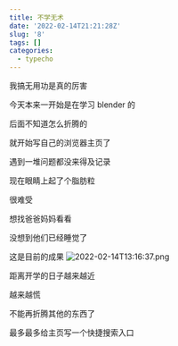 ```yaml
---
title: 不学无术
date: '2022-02-14T21:21:28Z'
slug: '8'
tags: []
categories:
  - typecho
---
```

我搞无用功是真的厉害

今天本来一开始是在学习 blender 的

后面不知道怎么折腾的

就开始写自己的浏览器主页了

遇到一堆问题都没来得及记录

现在眼睛上起了个脂肪粒

很难受

想找爸爸妈妈看看

没想到他们已经睡觉了

这是目前的成果
![2022-02-14T13:16:37.png][1]

距离开学的日子越来越近

越来越慌

不能再折腾其他的东西了

最多最多给主页写一个快捷搜索入口

  [1]: http://42.192.117.142/usr/uploads/2022/02/4001775063.png
